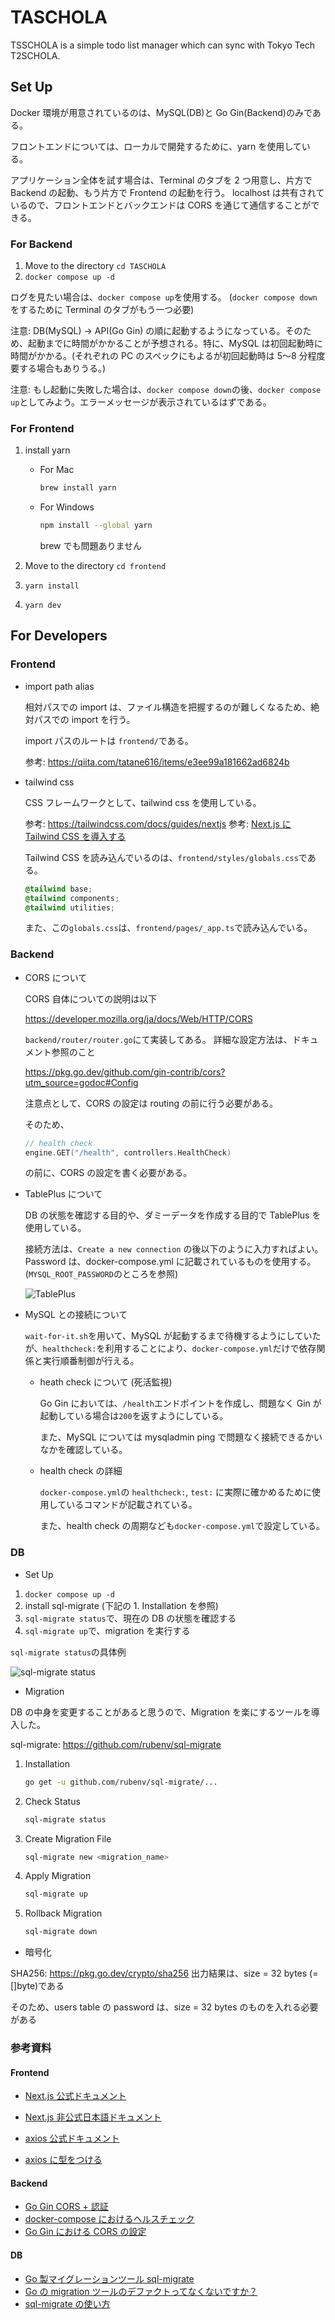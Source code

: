 # TASCHOLA

TSSCHOLA is a simple todo list manager which can sync with Tokyo Tech T2SCHOLA.

## Set Up

Docker 環境が用意されているのは、MySQL(DB)と Go Gin(Backend)のみである。

フロントエンドについては、ローカルで開発するために、yarn を使用している。

アプリケーション全体を試す場合は、Terminal のタブを 2 つ用意し、片方で Backend の起動、もう片方で Frontend の起動を行う。
localhost は共有されているので、フロントエンドとバックエンドは CORS を通じて通信することができる。

### For Backend

1. Move to the directory `cd TASCHOLA`
2. `docker compose up -d`

ログを見たい場合は、`docker compose up`を使用する。
(`docker compose down`をするために Terminal のタブがもう一つ必要)

注意: DB(MySQL) -> API(Go Gin) の順に起動するようになっている。そのため、起動までに時間がかかることが予想される。特に、MySQL は初回起動時に時間がかかる。(それぞれの PC のスペックにもよるが初回起動時は 5〜8 分程度要する場合もありうる。)

注意: もし起動に失敗した場合は、`docker compose down`の後、`docker compose up`としてみよう。エラーメッセージが表示されているはずである。

### For Frontend

1. install yarn

   - For Mac

     ```bash
     brew install yarn
     ```

   - For Windows

     ```bash
     npm install --global yarn
     ```

     brew でも問題ありません

2. Move to the directory `cd frontend`
3. `yarn install`
4. `yarn dev`

## For Developers

### Frontend

- import path alias

  相対パスでの import は、ファイル構造を把握するのが難しくなるため、絶対パスでの import を行う。

  import パスのルートは `frontend/`である。

  参考: https://qiita.com/tatane616/items/e3ee99a181662ad6824b

- tailwind css

  CSS フレームワークとして、tailwind css を使用している。

  参考: https://tailwindcss.com/docs/guides/nextjs
  参考: [Next.js に Tailwind CSS を導入する](https://fwywd.com/tech/next-tailwind)

  Tailwind CSS を読み込んでいるのは、`frontend/styles/globals.css`である。

  ```scss
  @tailwind base;
  @tailwind components;
  @tailwind utilities;
  ```

  また、この`globals.css`は、`frontend/pages/_app.ts`で読み込んでいる。

### Backend

- CORS について

  CORS 自体についての説明は以下

  https://developer.mozilla.org/ja/docs/Web/HTTP/CORS

  `backend/router/router.go`にて実装してある。
  詳細な設定方法は、ドキュメント参照のこと

  https://pkg.go.dev/github.com/gin-contrib/cors?utm_source=godoc#Config

  注意点として、CORS の設定は routing の前に行う必要がある。

  そのため、

  ```go
  // health check
  engine.GET("/health", controllers.HealthCheck)
  ```

  の前に、CORS の設定を書く必要がある。

- TablePlus について

  DB の状態を確認する目的や、ダミーデータを作成する目的で TablePlus を使用している。

  接続方法は、`Create a new connection` の後以下のように入力すればよい。
  Password は、docker-compose.yml に記載されているものを使用する。
  (`MYSQL_ROOT_PASSWORD`のところを参照)

  ![TablePlus](./public/tablepuls.png)

- MySQL との接続について

  `wait-for-it.sh`を用いて、MySQL が起動するまで待機するようにしていたが、`healthcheck:`を利用することにより、`docker-compose.yml`だけで依存関係と実行順番制御が行える。

  - heath check について (死活監視)

    Go Gin においては、`/health`エンドポイントを作成し、問題なく Gin が起動している場合は`200`を返すようにしている。

    また、MySQL については mysqladmin ping で問題なく接続できるかいなかを確認している。

  - health check の詳細

    `docker-compose.yml`の `healthcheck:`, `test:` に実際に確かめるために使用しているコマンドが記載されている。

    また、health check の周期なども`docker-compose.yml`で設定している。

### DB

- Set Up

1. `docker compose up -d`
2. install sql-migrate (下記の 1. Installation を参照)
3. `sql-migrate status`で、現在の DB の状態を確認する
4. `sql-migrate up`で、migration を実行する

`sql-migrate status`の具体例

![sql-migrate status](./public/migration.png)

- Migration

DB の中身を変更することがあると思うので、Migration を楽にするツールを導入した。

sql-migrate: https://github.com/rubenv/sql-migrate

1. Installation

   ```bash
   go get -u github.com/rubenv/sql-migrate/...
   ```

2. Check Status

   ```bash
   sql-migrate status
   ```

3. Create Migration File

   ```bash
   sql-migrate new <migration_name>
   ```

4. Apply Migration

   ```bash
   sql-migrate up
   ```

5. Rollback Migration

   ```bash
   sql-migrate down
   ```

- 暗号化

SHA256: https://pkg.go.dev/crypto/sha256
出力結果は、size = 32 bytes (= []byte)である

そのため、users table の password は、size = 32 bytes のものを入れる必要がある

### 参考資料

#### Frontend

- [Next.js 公式ドキュメント](https://nextjs.org/docs/getting-started)
- [Next.js 非公式日本語ドキュメント](https://nextjs-ja-translation-docs.vercel.app/docs/getting-started)

- [axios 公式ドキュメント](https://axios-http.com/docs/api_intro)
- [axios に型をつける](https://zenn.dev/mkt_engr/articles/axios-req-res-typescript)

#### Backend

- [Go Gin CORS + 認証](https://qiita.com/bty__/items/f8c4393bd7701a1d703c)
- [docker-compose におけるヘルスチェック](https://qiita.com/hichika/items/9b96634d471246359e66)
- [Go Gin における CORS の設定](https://ti-tomo-knowledge.hatenablog.com/entry/2020/06/15/213401)

#### DB

- [Go 製マイグレーションツール sql-migrate](https://qiita.com/k-kurikuri/items/946e2bf8c79176ef3ff0)
- [Go の migration ツールのデファクトってなくないですか？](https://onemuri.space/note/is3ev1-d1/)
- [sql-migrate の使い方](https://k2ss.info/archives/3342/)
